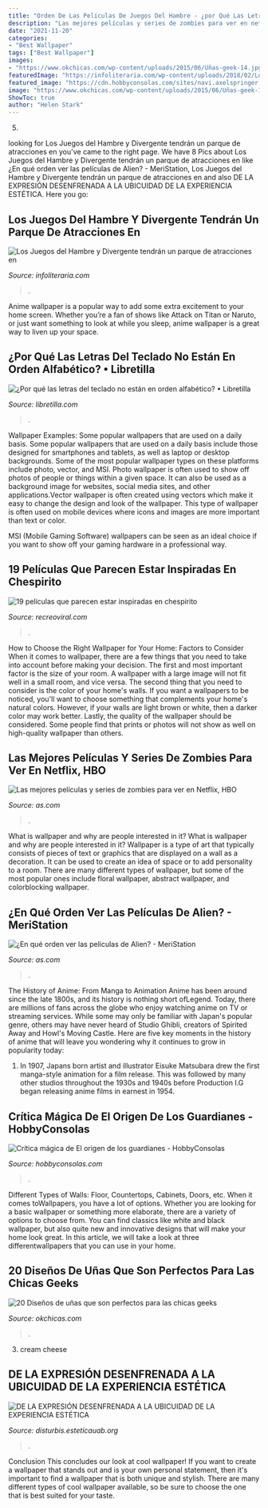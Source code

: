 ```yaml
---
title: "Orden De Las Peliculas De Juegos Del Hambre - ¿por Qué Las Letras Del Teclado No Están En Orden Alfabético? • Libretilla"
description: "Las mejores películas y series de zombies para ver en netflix, hbo"
date: "2021-11-20"
categories:
- "Best Wallpaper"
tags: ["Best Wallpaper"]
images:
- "https://www.okchicas.com/wp-content/uploads/2015/06/Uñas-geek-14.jpg"
featuredImage: "https://infoliteraria.com/wp-content/uploads/2018/02/Los-juegos-del-hambre-parque.jpg"
featured_image: "https://cdn.hobbyconsolas.com/sites/navi.axelspringer.es/public/media/image/2012/11/196142-critica-magica-origen-guardianes.jpg"
image: "https://www.okchicas.com/wp-content/uploads/2015/06/Uñas-geek-14.jpg"
ShowToc: true
author: "Helen Stark"
---
```



5.

	

		
looking for Los Juegos del Hambre y Divergente tendrán un parque de atracciones en you've came to the right page. We have 8 Pics about Los Juegos del Hambre y Divergente tendrán un parque de atracciones en like ¿En qué orden ver las películas de Alien? - MeriStation, Los Juegos del Hambre y Divergente tendrán un parque de atracciones en and also DE LA EXPRESIÓN DESENFRENADA A LA UBICUIDAD DE LA EXPERIENCIA ESTÉTICA. Here you go:
		
    
## Los Juegos Del Hambre Y Divergente Tendrán Un Parque De Atracciones En

<img loading=lazy src="https://infoliteraria.com/wp-content/uploads/2018/02/Los-juegos-del-hambre-parque.jpg" onerror="this.onerror=null;this.src='https://tse1.mm.bing.net/th?id=OIP.rbTmWt-fmoiCNluNQMlBPwHaKk&amp;pid=15.1';" alt="Los Juegos del Hambre y Divergente tendrán un parque de atracciones en">

_Source: infoliteraria.com_

>. 

	

Anime wallpaper is a popular way to add some extra excitement to your home screen. Whether you’re a fan of shows like Attack on Titan or Naruto, or just want something to look at while you sleep, anime wallpaper is a great way to liven up your space.

    
## ¿Por Qué Las Letras Del Teclado No Están En Orden Alfabético? • Libretilla

<img loading=lazy src="https://libretilla.com/wp-content/uploads/2018/10/teclado-orden-letras.jpg" onerror="this.onerror=null;this.src='https://tse3.mm.bing.net/th?id=OIP.pc8DYqNF5MCJpUvLIy5NmAHaE8&amp;pid=15.1';" alt="¿Por qué las letras del teclado no están en orden alfabético? • Libretilla">

_Source: libretilla.com_

>. 

	

Wallpaper Examples: Some popular wallpapers that are used on a daily basis.
Some popular wallpapers that are used on a daily basis include those designed for smartphones and tablets, as well as laptop or desktop backgrounds. Some of the most popular wallpaper types on these platforms include photo, vector, and MSI. 
Photo wallpaper is often used to show off photos of people or things within a given space. It can also be used as a background image for websites, social media sites, and other applications.Vector wallpaper is often created using vectors which make it easy to change the design and look of the wallpaper. This type of wallpaper is often used on mobile devices where icons and images are more important than text or color. 

MSI (Mobile Gaming Software) wallpapers can be seen as an ideal choice if you want to show off your gaming hardware in a professional way.

    
## 19 Películas Que Parecen Estar Inspiradas En Chespirito

<img loading=lazy src="http://www.recreoviral.com/wp-content/uploads/2016/11/PELÍCULAS-INSPIRADAS-CHESPIRITO4.jpg" onerror="this.onerror=null;this.src='https://tse1.mm.bing.net/th?id=OIP.YgXTo9aFCPiSeKDpGL1cNQHaE4&amp;pid=15.1';" alt="19 películas que parecen estar inspiradas en chespirito">

_Source: recreoviral.com_

>. 

	

How to Choose the Right Wallpaper for Your Home: Factors to Consider
When it comes to wallpaper, there are a few things that you need to take into account before making your decision. The first and most important factor is the size of your room. A wallpaper with a large image will not fit well in a small room, and vice versa. 
The second thing that you need to consider is the color of your home's walls. If you want a wallpapers to be noticed, you'll want to choose something that complements your home's natural colors. However, if your walls are light brown or white, then a darker color may work better. 
Lastly, the quality of the wallpaper should be considered. Some people find that prints or photos will not show as well on high-quality wallpaper than others.

    
## Las Mejores Películas Y Series De Zombies Para Ver En Netflix, HBO

<img loading=lazy src="https://as01.epimg.net/meristation/imagenes/2021/05/14/reportajes/1620990389_994805_1620990468_portada_normal.jpg" onerror="this.onerror=null;this.src='https://tse1.mm.bing.net/th?id=OIP.znuROUXmPvFMpRPhhHZ_XwHaEK&amp;pid=15.1';" alt="Las mejores películas y series de zombies para ver en Netflix, HBO">

_Source: as.com_

>. 

	

What is wallpaper and why are people interested in it?
What is wallpaper and why are people interested in it?
Wallpaper is a type of art that typically consists of pieces of text or graphics that are displayed on a wall as a decoration. It can be used to create an idea of space or to add personality to a room. There are many different types of wallpaper, but some of the most popular ones include floral wallpaper, abstract wallpaper, and colorblocking wallpaper.

    
## ¿En Qué Orden Ver Las Películas De Alien? - MeriStation

<img loading=lazy src="https://as01.epimg.net/meristation/imagenes/2020/02/21/noticias/1582295898_800179_1582296196_portada_normal.jpg" onerror="this.onerror=null;this.src='https://tse2.mm.bing.net/th?id=OIP.5CHW2F2P9iY0Gw5QmV-rFAHaEK&amp;pid=15.1';" alt="¿En qué orden ver las películas de Alien? - MeriStation">

_Source: as.com_

>. 

	

The History of Anime: From Manga to Animation
Anime has been around since the late 1800s, and its history is nothing short ofLegend. Today, there are millions of fans across the globe who enjoy watching anime on TV or streaming services. While some may only be familiar with Japan's popular genre, others may have never heard of Studio Ghibli, creators of Spirited Away and Howl's Moving Castle. Here are five key moments in the history of anime that will leave you wondering why it continues to grow in popularity today:
1) In 1907, Japans born artist and illustrator Eisuke Matsubara drew the first manga-style animation for a film release. This was followed by many other studios throughout the 1930s and 1940s before Production I.G began releasing anime films in earnest in 1954.

    
## Crítica Mágica De El Origen De Los Guardianes - HobbyConsolas

<img loading=lazy src="https://cdn.hobbyconsolas.com/sites/navi.axelspringer.es/public/media/image/2012/11/196142-critica-magica-origen-guardianes.jpg" onerror="this.onerror=null;this.src='https://tse4.mm.bing.net/th?id=OIP.efSKi731fW_cEnen7zEqvgHaD8&amp;pid=15.1';" alt="Crítica mágica de El origen de los guardianes - HobbyConsolas">

_Source: hobbyconsolas.com_

>. 

	

Different Types of Walls: Floor, Countertops, Cabinets, Doors, etc.
When it comes toWallpapers, you have a lot of options. Whether you are looking for a basic wallpaper or something more elaborate, there are a variety of options to choose from. You can find classics like white and black wallpaper, but also quite new and innovative designs that will make your home look great. In this article, we will take a look at three differentwallpapers that you can use in your home.

    
## 20 Diseños De Uñas Que Son Perfectos Para Las Chicas Geeks

<img loading=lazy src="https://www.okchicas.com/wp-content/uploads/2015/06/Uñas-geek-14.jpg" onerror="this.onerror=null;this.src='https://tse3.mm.bing.net/th?id=OIP.-butnyf39WKG25dVXHuKQwHaFQ&amp;pid=15.1';" alt="20 Diseños de uñas que son perfectos para las chicas geeks">

_Source: okchicas.com_

>. 

	

3. cream cheese 

    
## DE LA EXPRESIÓN DESENFRENADA A LA UBICUIDAD DE LA EXPERIENCIA ESTÉTICA

<img loading=lazy src="http://disturbis.esteticauab.org/Disturbis234/MI.Expresion_files/kane.gif" onerror="this.onerror=null;this.src='https://tse4.mm.bing.net/th?id=OIP.aMMM39XCkrWy3YiGlXnbHAAAAA&amp;pid=15.1';" alt="DE LA EXPRESIÓN DESENFRENADA A LA UBICUIDAD DE LA EXPERIENCIA ESTÉTICA">

_Source: disturbis.esteticauab.org_

>. 

	

Conclusion
This concludes our look at cool wallpaper! If you want to create a wallpaper that stands out and is your own personal statement, then it's important to find a wallpaper that is both unique and stylish. There are many different types of cool wallpaper available, so be sure to choose the one that is best suited for your taste.

